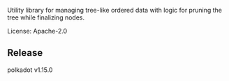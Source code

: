 Utility library for managing tree-like ordered data with logic for pruning
the tree while finalizing nodes.

License: Apache-2.0


## Release

polkadot v1.15.0
